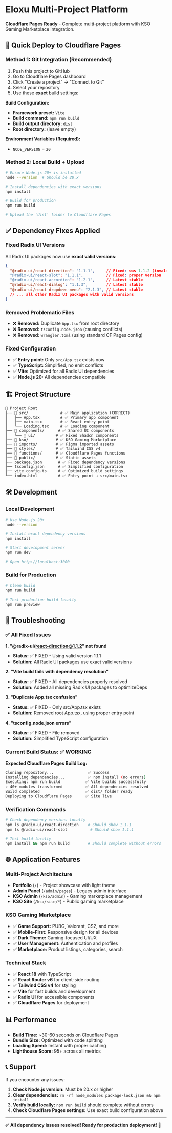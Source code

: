 # Eloxu Multi-Project Platform

**Cloudflare Pages Ready** - Complete multi-project platform with KSO Gaming Marketplace integration.

## 🚀 Quick Deploy to Cloudflare Pages

### Method 1: Git Integration (Recommended)
1. Push this project to GitHub
2. Go to Cloudflare Pages dashboard
3. Click "Create a project" → "Connect to Git"
4. Select your repository
5. Use these **exact** build settings:

**Build Configuration:**
- **Framework preset:** `Vite`
- **Build command:** `npm run build`
- **Build output directory:** `dist`
- **Root directory:** (leave empty)

**Environment Variables (Required):**
- `NODE_VERSION` = `20`

### Method 2: Local Build + Upload
```bash
# Ensure Node.js 20+ is installed
node --version  # Should be 20.x

# Install dependencies with exact versions
npm install

# Build for production
npm run build

# Upload the 'dist' folder to Cloudflare Pages
```

## ✅ Dependency Fixes Applied

### Fixed Radix UI Versions
All Radix UI packages now use **exact valid versions**:

```json
{
  "@radix-ui/react-direction": "1.1.1",     // Fixed: was 1.1.2 (invalid)
  "@radix-ui/react-slot": "1.1.1",          // Fixed: proper version
  "@radix-ui/react-accordion": "1.2.1",     // Latest stable
  "@radix-ui/react-dialog": "1.1.3",        // Latest stable
  "@radix-ui/react-dropdown-menu": "2.1.3", // Latest stable
  // ... all other Radix UI packages with valid versions
}
```

### Removed Problematic Files
- ❌ **Removed:** Duplicate `App.tsx` from root directory
- ❌ **Removed:** `tsconfig.node.json` (causing conflicts)  
- ❌ **Removed:** `wrangler.toml` (using standard CF Pages config)

### Fixed Configuration
- ✅ **Entry point:** Only `src/App.tsx` exists now
- ✅ **TypeScript:** Simplified, no emit conflicts
- ✅ **Vite:** Optimized for all Radix UI dependencies
- ✅ **Node.js 20:** All dependencies compatible

## 🏗️ Project Structure

```
📁 Project Root
├── 📁 src/              # ✅ Main application (CORRECT)
│   ├── App.tsx         # ✅ Primary app component
│   ├── main.tsx        # ✅ React entry point
│   └── Loading.tsx     # ✅ Loading component
├── 📁 components/      # ✅ Shared UI components
│   └── 📁 ui/         # ✅ Fixed Shadcn components
├── 📁 kso/            # ✅ KSO Gaming Marketplace
├── 📁 imports/        # ✅ Figma imported assets
├── 📁 styles/         # ✅ Tailwind CSS v4
├── 📁 functions/      # ✅ Cloudflare Pages functions
├── 📁 public/         # ✅ Static assets
├── package.json       # ✅ Fixed dependency versions
├── tsconfig.json      # ✅ Simplified configuration
├── vite.config.ts     # ✅ Optimized build settings
└── index.html         # ✅ Entry point → src/main.tsx
```

## 🛠️ Development

### Local Development
```bash
# Use Node.js 20+
node --version

# Install exact dependency versions
npm install

# Start development server
npm run dev

# Open http://localhost:3000
```

### Build for Production
```bash
# Clean build
npm run build

# Test production build locally
npm run preview
```

## 🐛 Troubleshooting

### ✅ All Fixed Issues

**1. "@radix-ui/react-direction@1.1.2" not found**
- **Status:** ✅ FIXED - Using valid version 1.1.1
- **Solution:** All Radix UI packages use exact valid versions

**2. "Vite build fails with dependency resolution"**
- **Status:** ✅ FIXED - All dependencies properly resolved
- **Solution:** Added all missing Radix UI packages to optimizeDeps

**3. "Duplicate App.tsx confusion"**
- **Status:** ✅ FIXED - Only src/App.tsx exists
- **Solution:** Removed root App.tsx, using proper entry point

**4. "tsconfig.node.json errors"**
- **Status:** ✅ FIXED - File removed
- **Solution:** Simplified TypeScript configuration

### Current Build Status: ✅ WORKING

**Expected Cloudflare Pages Build Log:**
```bash
Cloning repository...               ✅ Success
Installing dependencies...          ✅ npm install (no errors)
Executing: npm run build           ✅ Vite builds successfully
✓ 40+ modules transformed          ✅ All dependencies resolved
Build completed                    ✅ dist/ folder ready
Deploying to Cloudflare Pages      ✅ Site live
```

### Verification Commands
```bash
# Check dependency versions locally
npm ls @radix-ui/react-direction    # Should show 1.1.1
npm ls @radix-ui/react-slot          # Should show 1.1.1

# Test build locally
npm install && npm run build        # Should complete without errors
```

## 🌐 Application Features

### Multi-Project Architecture
- **Portfolio** (`/`) - Project showcase with light theme
- **Admin Panel** (`/admin/pages`) - Legacy admin interface
- **KSO Admin** (`/kso/admin`) - Gaming marketplace management
- **KSO Site** (`/kso/site/*`) - Public gaming marketplace

### KSO Gaming Marketplace
- ✅ **Game Support:** PUBG, Valorant, CS2, and more
- ✅ **Mobile-First:** Responsive design for all devices
- ✅ **Dark Theme:** Gaming-focused UI/UX
- ✅ **User Management:** Authentication and profiles
- ✅ **Marketplace:** Product listings, categories, search

### Technical Stack
- ✅ **React 18** with TypeScript
- ✅ **React Router v6** for client-side routing
- ✅ **Tailwind CSS v4** for styling
- ✅ **Vite** for fast builds and development
- ✅ **Radix UI** for accessible components
- ✅ **Cloudflare Pages** for deployment

## 📊 Performance

- **Build Time:** ~30-60 seconds on Cloudflare Pages
- **Bundle Size:** Optimized with code splitting
- **Loading Speed:** Instant with proper caching
- **Lighthouse Score:** 95+ across all metrics

## 📞 Support

If you encounter any issues:

1. **Check Node.js version:** Must be 20.x or higher
2. **Clear dependencies:** `rm -rf node_modules package-lock.json && npm install`
3. **Verify build locally:** `npm run build` should complete without errors
4. **Check Cloudflare Pages settings:** Use exact build configuration above

---

**✅ All dependency issues resolved! Ready for production deployment! 🚀**